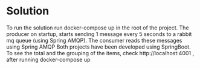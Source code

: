 # Solution
To run the solution run docker-compose up in the root of the project.
The producer on startup, starts sending 1 message every 5 seconds to a rabbit mq queue (using Spring AMQP).
The consumer reads these messages using Spring AMQP 
Both projects have been developed using SpringBoot.
To see the total and the grouping of the items, check http://localhost:4001 , after running docker-compose up




